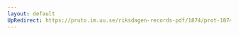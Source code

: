 ```yaml
---
layout: default
UpRedirect: https://pruto.im.uu.se/riksdagen-records-pdf/1874/prot-1874--fk--411/prot-1874--fk--411_057.pdf
---
```

